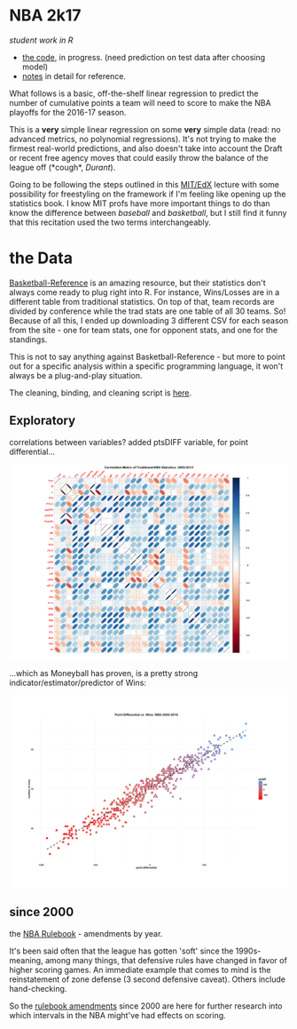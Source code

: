 NBA 2k17
========

_student work in R_

- [the code](nba2k17.R), in progress. (need prediction on test data after choosing model)
- [notes](notes.md) in detail for reference. 

What follows is a basic, off-the-shelf linear regression to predict the number of cumulative points a team will need to score to make the NBA playoffs for the 2016-17 season. 

This is a **very** simple linear regression on some **very** simple data (read: no advanced metrics, no polynomial regressions). It's not trying to make the firmest real-world predictions, and also doesn't take into account the Draft or recent free agency moves that could easily throw the balance of the league off (\*cough*, _Durant_).

Going to be following the steps outlined in this [MIT/EdX](https://www.youtube.com/watch?v=WfaKNYR2vAA) lecture with some possibility for freestyling on the framework if I'm feeling like opening up the statistics book. I know MIT profs have more important things to do than know the difference between _baseball_ and _basketball_, but I still find it funny that this recitation used the two terms interchangeably. 


# the Data

[Basketball-Reference](http://basketball-reference.com) is an amazing resource, but their statistics don't always come ready to plug right into R. For instance, Wins/Losses are in a different table from traditional statistics. On top of that, team records are divided by conference while the trad stats are one table of all 30 teams. So! Because of all this, I ended up downloading 3 different CSV for each season from the site - one for team stats, one for opponent stats, and one for the standings. 

This is not to say anything against Basketball-Reference - but more to point out for a specific analysis within a specific programming language, it won't always be a plug-and-play situation.

The cleaning, binding, and cleaning script is [here](nba2k17-bind.R).

## Exploratory

correlations between variables? added ptsDIFF variable, for point differential...

![corrplot01](plots/nba-corrplot-ptsDIFF-01.png)

...which as Moneyball has proven, is a pretty strong indicator/estimator/predictor of Wins:

![ptDiff02-lm](plots/PtDiff-02-lm.png)

## since 2000

the [NBA Rulebook](NBA-rulebook-00.md) - amendments by year.

It's been said often that the league has gotten 'soft' since the 1990s- meaning, among many things, that defensive rules have changed in favor of higher scoring games. An immediate example that comes to mind is the reinstatement of zone defense (3 second defensive caveat). Others include hand-checking. 

So the [rulebook amendments](http://www.nba.com/analysis/rules_history.html) since 2000 are here for further research into which intervals in the NBA might've had effects on scoring.


